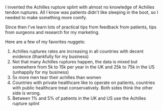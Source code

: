 I invented the Achilles rupture splint with almost no knowledge of Achilles tendon ruptures. All I know was patients didn't like sleeping in the boot, so I needed to make something more comfy.

Since then I've learn lots of practical tips from feedback from patients, tips from surgeons and research for my marketing.

Here are a few of my favorites nuggets:

1. Achilles ruptures rates are increasing in all countries with decent evidence (thankfully for my business)
2. Not that many Achilles ruptures happen, the data is mixed but somewhere from 5k to 15k per year in the UK and 25k to 75k in the US (unhappily for my business)
3. 5x more men tear their achilles than women
4. Countries with private healthcare like to operate on patients, countries with public healthcare treat conservatively. Both sides think the other side is wrong.
5. Between 1% and 5% of patients in the UK and US use the Achilles rupture splint
